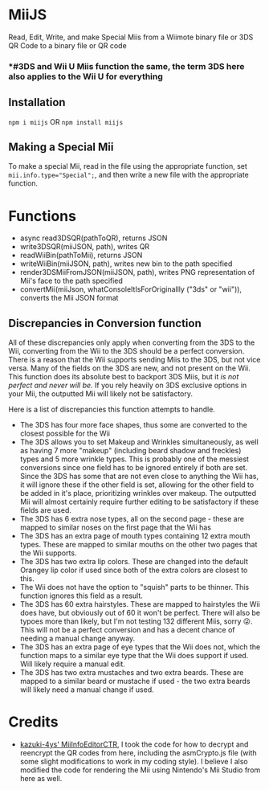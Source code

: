 # MiiJS
Read, Edit, Write, and make Special Miis from a Wiimote binary file or 3DS QR Code to a binary file or QR code

### *#3DS and Wii U Miis function the same, the term 3DS here also applies to the Wii U for everything

## Installation
`npm i miijs` OR `npm install miijs`

## Making a Special Mii
To make a special Mii, read in the file using the appropriate function, set `mii.info.type="Special";`, and then write a new file with the appropriate function.

# Functions
 - async read3DSQR(pathToQR), returns JSON
 - write3DSQR(miiJSON, path), writes QR
 - readWiiBin(pathToMii), returns JSON
 - writeWiiBin(miiJSON, path), writes new bin to the path specified
 - render3DSMiiFromJSON(miiJSON, path), writes PNG representation of Mii's face to the path specified
 - convertMii(miiJson, whatConsoleItIsForOriginallly ("3ds" or "wii")), converts the Mii JSON format

 ## Discrepancies in Conversion function
All of these discrepancies only apply when converting from the 3DS to the Wii, converting from the Wii to the 3DS should be a perfect conversion.
There is a reason that the Wii supports sending Miis to the 3DS, but not vice versa. Many of the fields on the 3DS are new, and not present on the Wii. This function does its absolute best to backport 3DS Miis, but it *is not perfect and never will be*. If you rely heavily on 3DS exclusive options in your Mii, the outputted Mii will likely not be satisfactory.

Here is a list of discrepancies this function attempts to handle.
 - The 3DS has four more face shapes, thus some are converted to the closest possible for the Wii
 - The 3DS allows you to set Makeup and Wrinkles simultaneously, as well as having 7 more "makeup" (including beard shadow and freckles) types and 5 more wrinkle types. This is probably one of the messiest conversions since one field has to be ignored entirely if both are set. Since the 3DS has some that are not even close to anything the Wii has, it will ignore these if the other field is set, allowing for the other field to be added in it's place, prioritizing wrinkles over makeup. The outputted Mii will almost certainly require further editing to be satisfactory if these fields are used.
 - The 3DS has 6 extra nose types, all on the second page - these are mapped to similar noses on the first page that the Wii has
 - The 3DS has an extra page of mouth types containing 12 extra mouth types. These are mapped to similar mouths on the other two pages that the Wii supports.
 - The 3DS has two extra lip colors. These are changed into the default Orangey lip color if used since both of the extra colors are closest to this.
 - The Wii does not have the option to "squish" parts to be thinner. This function ignores this field as a result.
 - The 3DS has 60 extra hairstyles. These are mapped to hairstyles the Wii does have, but obviously out of 60 it won't be perfect. There will also be typoes more than likely, but I'm not testing 132 different Miis, sorry 😜. This will not be a perfect conversion and has a decent chance of needing a manual change anyway.
 - The 3DS has an extra page of eye types that the Wii does not, which the function maps to a similar eye type that the Wii does support if used. Will likely require a manual edit.
 - The 3DS has two extra mustaches and two extra beards. These are mapped to a similar beard or mustache if used - the two extra beards will likely need a manual change if used.
 
 
 
# Credits
 - [kazuki-4ys' MiiInfoEditorCTR](https://github.com/kazuki-4ys/kazuki-4ys.github.io/tree/master/web_apps/MiiInfoEditorCTR), I took the code for how to decrypt and reencrypt the QR codes from here, including the asmCrypto.js file (with some slight modifications to work in my coding style). I believe I also modified the code for rendering the Mii using Nintendo's Mii Studio from here as well.

